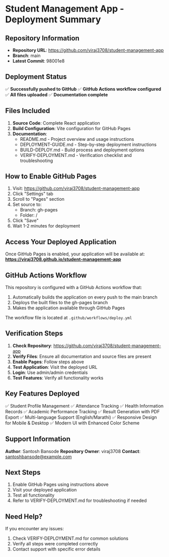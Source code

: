 # Student Management App - Deployment Summary

## Repository Information
- **Repository URL**: https://github.com/viraj3708/student-management-app
- **Branch**: main
- **Latest Commit**: 98001e8

## Deployment Status
✅ **Successfully pushed to GitHub**
✅ **GitHub Actions workflow configured**
✅ **All files uploaded**
✅ **Documentation complete**

## Files Included
1. **Source Code**: Complete React application
2. **Build Configuration**: Vite configuration for GitHub Pages
3. **Documentation**:
   - README.md - Project overview and usage instructions
   - DEPLOYMENT-GUIDE.md - Step-by-step deployment instructions
   - BUILD-DEPLOY.md - Build process and deployment options
   - VERIFY-DEPLOYMENT.md - Verification checklist and troubleshooting

## How to Enable GitHub Pages

1. Visit: https://github.com/viraj3708/student-management-app
2. Click "Settings" tab
3. Scroll to "Pages" section
4. Set source to:
   - Branch: gh-pages
   - Folder: /
5. Click "Save"
6. Wait 1-2 minutes for deployment

## Access Your Deployed Application

Once GitHub Pages is enabled, your application will be available at:
**https://viraj3708.github.io/student-management-app**

## GitHub Actions Workflow

This repository is configured with a GitHub Actions workflow that:
1. Automatically builds the application on every push to the main branch
2. Deploys the built files to the gh-pages branch
3. Makes the application available through GitHub Pages

The workflow file is located at `.github/workflows/deploy.yml`

## Verification Steps

1. **Check Repository**: https://github.com/viraj3708/student-management-app
2. **Verify Files**: Ensure all documentation and source files are present
3. **Enable Pages**: Follow steps above
4. **Test Application**: Visit the deployed URL
5. **Login**: Use admin/admin credentials
6. **Test Features**: Verify all functionality works

## Key Features Deployed

✅ Student Profile Management
✅ Attendance Tracking
✅ Health Information Records
✅ Academic Performance Tracking
✅ Result Generation with PDF Export
✅ Multi-language Support (English/Marathi)
✅ Responsive Design for Mobile & Desktop
✅ Modern UI with Enhanced Color Scheme

## Support Information

**Author**: Santosh Bansode
**Repository Owner**: viraj3708
**Contact**: santoshbansode@example.com

## Next Steps

1. Enable GitHub Pages using instructions above
2. Visit your deployed application
3. Test all functionality
4. Refer to VERIFY-DEPLOYMENT.md for troubleshooting if needed

## Need Help?

If you encounter any issues:
1. Check VERIFY-DEPLOYMENT.md for common solutions
2. Verify all steps were completed correctly
3. Contact support with specific error details